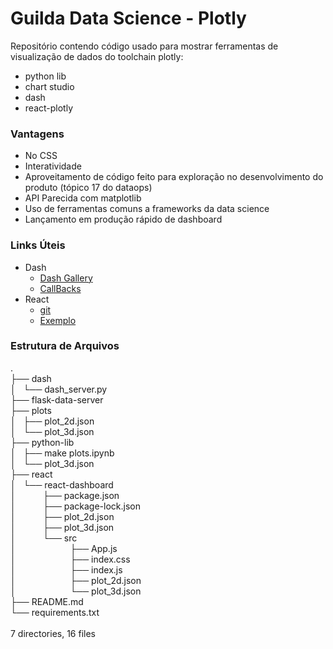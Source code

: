 # Guilda Data Science - Plotly

Repositório contendo código usado 
para mostrar ferramentas de visualização
de dados do toolchain plotly:   
  * python lib  
  * chart studio
  * dash
  * react-plotly

### Vantagens
  * No CSS
  * Interatividade
  * Aproveitamento de código feito para exploração
   no desenvolvimento do produto (tópico 17 do dataops)
  * API Parecida com matplotlib
  * Uso de ferramentas comuns a frameworks da 
  data science 
  * Lançamento em produção rápido de dashboard

### Links Úteis
  * Dash
    * [Dash Gallery](https://dash-gallery.plotly.host/Portal/)
    * [CallBacks](https://dash.plot.ly/getting-started-part-2)
  * React
    * [git](https://plot.ly/javascript/react/)
    * [Exemplo](https://codepen.io/gabrielbckr/pen/qBEpYZB)
  
### Estrutura de Arquivos

.\
├── dash\
│   └── dash_server.py\
├── flask-data-server\
├── plots\
│   ├── plot_2d.json\
│   └── plot_3d.json\
├── python-lib\
│   ├── make plots.ipynb\
│   └── plot_3d.json\
├── react\
│   └── react-dashboard\
│&nbsp;&nbsp;&nbsp;&nbsp;&nbsp;&nbsp;&nbsp;&nbsp;&nbsp;&nbsp;
├── package.json\
│&nbsp;&nbsp;&nbsp;&nbsp;&nbsp;&nbsp;&nbsp;&nbsp;&nbsp;&nbsp;
├── package-lock.json\
│&nbsp;&nbsp;&nbsp;&nbsp;&nbsp;&nbsp;&nbsp;&nbsp;&nbsp;&nbsp;
├── plot_2d.json\
│&nbsp;&nbsp;&nbsp;&nbsp;&nbsp;&nbsp;&nbsp;&nbsp;&nbsp;&nbsp;
├── plot_3d.json\
│&nbsp;&nbsp;&nbsp;&nbsp;&nbsp;&nbsp;&nbsp;&nbsp;&nbsp;&nbsp;
└── src\
│&nbsp;&nbsp;&nbsp;&nbsp;&nbsp;&nbsp;&nbsp;&nbsp;&nbsp;&nbsp;
&nbsp;&nbsp;&nbsp;&nbsp;&nbsp;&nbsp;&nbsp;&nbsp;&nbsp;&nbsp;
├── App.js\
│&nbsp;&nbsp;&nbsp;&nbsp;&nbsp;&nbsp;&nbsp;&nbsp;&nbsp;&nbsp;
&nbsp;&nbsp;&nbsp;&nbsp;&nbsp;&nbsp;&nbsp;&nbsp;&nbsp;&nbsp;
├── index.css\
│&nbsp;&nbsp;&nbsp;&nbsp;&nbsp;&nbsp;&nbsp;&nbsp;&nbsp;&nbsp;
&nbsp;&nbsp;&nbsp;&nbsp;&nbsp;&nbsp;&nbsp;&nbsp;&nbsp;&nbsp;
├── index.js\
│&nbsp;&nbsp;&nbsp;&nbsp;&nbsp;&nbsp;&nbsp;&nbsp;&nbsp;&nbsp;
&nbsp;&nbsp;&nbsp;&nbsp;&nbsp;&nbsp;&nbsp;&nbsp;&nbsp;&nbsp;
├── plot_2d.json\
│&nbsp;&nbsp;&nbsp;&nbsp;&nbsp;&nbsp;&nbsp;&nbsp;&nbsp;&nbsp;
&nbsp;&nbsp;&nbsp;&nbsp;&nbsp;&nbsp;&nbsp;&nbsp;&nbsp;&nbsp;
└── plot_3d.json\
├── README.md\
└── requirements.txt\
\
7 directories, 16 files
